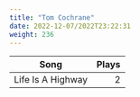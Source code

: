 ```yaml
---
title: "Tom Cochrane"
date: 2022-12-07/2022T23:22:31
weight: 236
---
```




 Song | Plays 
----- | -----:
Life Is A Highway | 2
